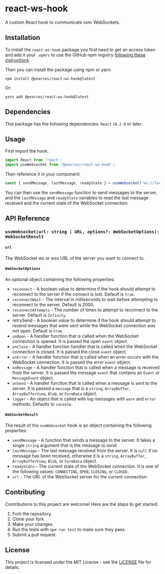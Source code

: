 # react-ws-hook

A custom React hook to communicate over WebSockets.

## Installation

To install the `react-ws-hook` package you first need to get an access token and add it your `.npmrc` to use the GitHub npm registry [following these instructions](https://docs.github.com/en/packages/working-with-a-github-packages-registry/working-with-the-npm-registry).

Then you can install the package using npm or yarn:

```shell
npm install @pearces/react-ws-hook@latest
```

Or:

```shell
yarn add @pearces/react-ws-hook@latest
```

## Dependencies

This package has the following dependencies: `React` `18.2.0` or later.

## Usage

First import the hook:

```javascript
import React from 'react';
import useWebsocket from '@pearces/react-ws-hook';
```

Then reference it in your component:

```javascript
const { sendMessage, lastMessage, readyState } = useWebsocket('ws://localhost:8080');
```

You can then use the `sendMessage` function to send messages to the server, and the `lastMessage` and `readyState` variables to read the last message received and the current state of the WebSocket connection.

## API Reference

### `useWebsocket(url: string | URL, options?: WebSocketOptions): WebSocketResult`

#### `url`

The WebSocket ws or wss URL of the server you want to connect to.

#### `WebSocketOptions`

An optional object containing the following properties:

- `reconnect` - A boolean value to determine if the hook should attempt to reconnect to the server if the connect is lost. Default is `true`.
- `reconnectWait` - The interval in milliseconds to wait before attempting to reconnect to the server. Default is 2000.
- `reconnectAttempts` - The number of times to attempt to reconnect to the server. Default is `Infinity`.
- retrySend - A boolean value to determine if the hook should attempt to resend messages that were sent while the WebSocket connection was not open. Default is `true`.
- `onOpen` - A handler function that is called when the WebSocket connection is opened. It is passed the open `event` object.
- `onClose` - A handler function handler that is called when the WebSocket connection is closed. It is passed the close `event` object.
- `onError` - A handler function that is called when an error occurs with the WebSocket connection. It is passed the error `event` object.
- `onMessage` - A handler function that is called when a message is received from the server. It is passed the message `event` that contains an `Event` or `MessageEvent` object.
- `onSend` - A handler function that is called when a message is sent to the server. It is passed a `message` that is a `string`, `ArrayBuffer`, `ArrayBufferView`, `Blob`, or `FormData` object.
- `logger` - An object that is called with log messages with `warn` and `error` methods. Defaults to `console`.

#### `WebSocketResult`

The result of the `useWebsocket` hook is an object containing the following properties:

- `sendMessage` - A function that sends a message to the server. It takes a single `string` argument that is the message to send.
- `lastMessage` - The last message received from the server. It is `null` if no message has been received, otherwise it is a `string`, `ArrayBuffer`, `ArrayBufferView`, `Blob`, or `FormData` object.
- `readyState` - The current state of the WebSocket connection. It is one of the following values: `CONNECTING`, `OPEN`, `CLOSING`, or `CLOSED`.
- `url` - The URL of the WebSocket server for the current connection.

## Contributing

Contributions to this project are welcome! Here are the steps to get started:

1. Fork the repository.
2. Clone your fork.
3. Make your changes.
4. Run the tests with `npm run test` to make sure they pass.
5. Submit a pull request.

## License

This project is licensed under the MIT License - see the [LICENSE](LICENSE) file for details.
